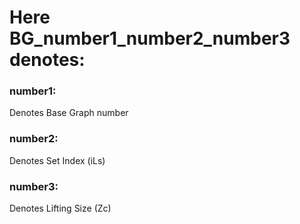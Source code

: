 # Here BG_number1_number2_number3  denotes:

### number1:    
Denotes Base Graph number
### number2:
Denotes Set Index (iLs) 
### number3:
Denotes Lifting Size (Zc) 
